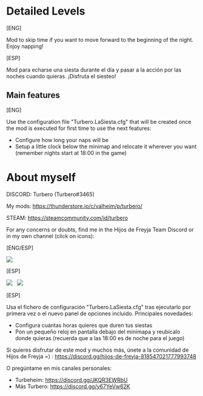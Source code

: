 # Detailed Levels

[ENG]

Mod to skip time if you want to move forward to the beginning of the night. Enjoy napping!

[ESP]

Mod para echarse una siesta durante el día y pasar a la acción por las noches cuando quieras. ¡Disfruta el siesteo!

## Main features

[ENG]

Use the configuration file "Turbero.LaSiesta.cfg" that will be created once the mod is executed for first time to use the next features:
* Configure how long your naps will be
* Setup a little clock below the minimap and relocate it wherever you want (remember nights start at 18:00 in the game)

# About myself

DISCORD: Turbero (Turbero#3465)

My mods: https://thunderstore.io/c/valheim/p/turbero/

STEAM: https://steamcommunity.com/id/turbero

For any concerns or doubts, find me in the Hijos de Freyja Team Discord or in my own channel (click on icons):

[ENG/ESP]

<a href="https://discord.gg/hijos-de-freyja-818547021777993748"><img src="https://i.imgur.com/nWZ5kGc.png"></a>

[ESP]

<a href="https://discord.gg/JKQR3EWRbU"><img src="https://i.imgur.com/WvOS4CK.png"></a>&nbsp;&nbsp;
<a href="https://discord.gg/y67YeVw62K"><img src="https://i.imgur.com/A9b3EGB.png"></a>


[ESP]

Usa el fichero de configuración "Turbero.LaSiesta.cfg" tras ejecutarlo por primera vez o el nuevo panel de opciones incluido. Principales novedades:
* Configura cuántas horas quieres que duren tus siestas
* Pon un pequeño reloj en pantalla debajo del minimapa y reubícalo donde quieras (recuerda que a las 18:00 es de noche para el juego)


Si quieres disfrutar de este mod y muchos más, únete a la comunidad de Hijos de Freyja =) : https://discord.gg/hijos-de-freyja-818547021777993748

O pregúntame en mis canales personales:

* Turbeheim: https://discord.gg/JKQR3EWRbU
* Más Turbero: https://discord.gg/y67YeVw62K